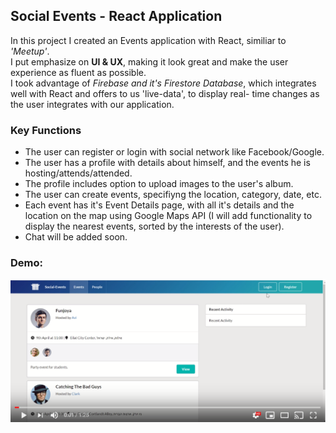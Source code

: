 ## Social Events - React Application

In this project I created an Events application with React, similiar to *'Meetup'*.<br>
I put emphasize on **UI & UX**, making it look great and make the user experience as fluent as possible.<br>
I took advantage of *Firebase and it's Firestore Database*, which integrates well with React and offers to us 'live-data', to display real- time changes as the user integrates with our application.

### Key Functions

* The user can register or login with social network like Facebook/Google.
* The user has a profile with details about himself, and the events he is hosting/attends/attended.
* The profile includes option to upload images to the user's album.
* The user can create events, specifiyng the location, category, date, etc.
* Each event has it's Event Details page, with all it's details and the location on the map using Google Maps API (I will add functionality to display the nearest events, sorted by the interests of the user).
* Chat will be added soon.

### Demo:

[![Watch the video](/WatchTheVideo.png)](https://youtu.be/Y-UDCIFfucs)


